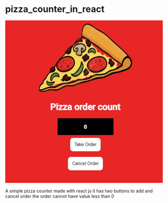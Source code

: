 # pizza_counter_in_react

![alt text](https://github.com/real-zit/pizza_counter_in_react/blob/main/Capture.JPG)

A simple pizza counter made with  react js
it has two buttons to add and cancel order the order cannot have value less than 0 
